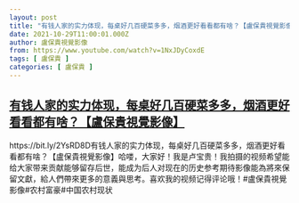 ```yaml
---
layout: post
title: "有钱人家的实力体现，每桌好几百硬菜多多，烟酒更好看看都有啥？【盧保貴視覺影像】"
date: 2021-10-29T11:00:01.000Z
author: 盧保貴視覺影像
from: https://www.youtube.com/watch?v=1NxJDyCoxdE
tags: [ 盧保貴 ]
categories: [ 盧保貴 ]
---
```

<!--1635505201000-->
[有钱人家的实力体现，每桌好几百硬菜多多，烟酒更好看看都有啥？【盧保貴視覺影像】](https://www.youtube.com/watch?v=1NxJDyCoxdE)
------

<div>
https://bit.ly/2YsRD8D有钱人家的实力体现，每桌好几百硬菜多多，烟酒更好看看都有啥？【盧保貴視覺影像】哈喽，大家好！我是卢宝贵！我拍摄的视频希望能给大家带来贡献能够留存后世，能成为后人对现在的历史参考期待影像能為將來保留文獻，給人們帶來更多的意義與思考。喜欢我的视频记得评论哦！#盧保貴視覺影像#农村富豪#中国农村现状
</div>

